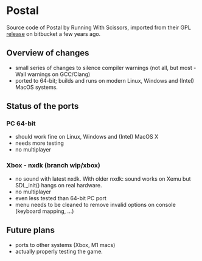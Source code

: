 # Postal

Source code of Postal by Running With Scissors, imported from their GPL [release](https://runningwithscissors.com/the-original-postal-has-been-made-open-source/) on bitbucket a few years ago.

## Overview of changes
- small series of changes to silence compiler warnings (not all, but most -Wall warnings on GCC/Clang)
- ported to 64-bit; builds and runs on modern Linux, Windows and (Intel) MacOS systems.

## Status of the ports

### PC 64-bit
- should work fine on Linux, Windows and (Intel) MacOS X
- needs more testing
- no multiplayer

### Xbox - nxdk (branch wip/xbox)
- no sound with latest nxdk. With older nxdk: sound works on Xemu but SDL_init() hangs on real hardware.
- no multiplayer
- even less tested than 64-bit PC port
- menu needs to be cleaned to remove invalid options on console (keyboard mapping, ...)

## Future plans
- ports to other systems (Xbox, M1 macs)
- actually properly testing the game.
